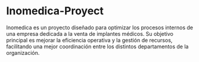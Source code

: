 # Inomedica-Proyect
Inomedica es un proyecto diseñado para optimizar los procesos internos de una empresa dedicada a la venta de implantes médicos. Su objetivo principal es mejorar la eficiencia operativa y la gestión de recursos, facilitando una mejor coordinación entre los distintos departamentos de la organización.
